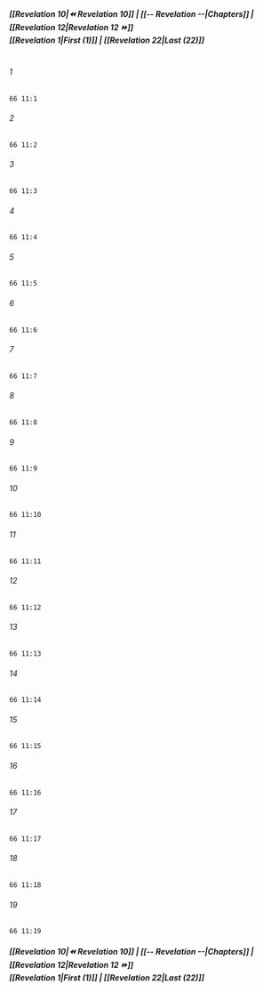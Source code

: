 
##### **[[Revelation 10|⏪ Revelation 10]] | [[-- Revelation --|Chapters]] | [[Revelation 12|Revelation 12 ⏩]]**<br>**[[Revelation 1|First (1)]] | [[Revelation 22|Last (22)]]**<br><br>

###### 1
``` verse
66 11:1
```
###### 2
``` verse
66 11:2
```
###### 3
``` verse
66 11:3
```
###### 4
``` verse
66 11:4
```
###### 5
``` verse
66 11:5
```
###### 6
``` verse
66 11:6
```
###### 7
``` verse
66 11:7
```
###### 8
``` verse
66 11:8
```
###### 9
``` verse
66 11:9
```
###### 10
``` verse
66 11:10
```
###### 11
``` verse
66 11:11
```
###### 12
``` verse
66 11:12
```
###### 13
``` verse
66 11:13
```
###### 14
``` verse
66 11:14
```
###### 15
``` verse
66 11:15
```
###### 16
``` verse
66 11:16
```
###### 17
``` verse
66 11:17
```
###### 18
``` verse
66 11:18
```
###### 19
``` verse
66 11:19
```

##### **[[Revelation 10|⏪ Revelation 10]] | [[-- Revelation --|Chapters]] | [[Revelation 12|Revelation 12 ⏩]]**<br>**[[Revelation 1|First (1)]] | [[Revelation 22|Last (22)]]**
